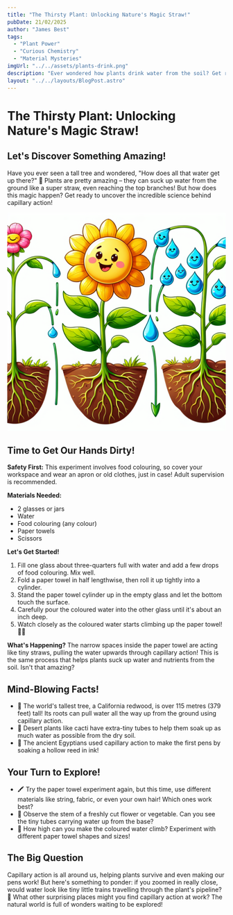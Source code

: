 ```yaml
---
title: "The Thirsty Plant: Unlocking Nature's Magic Straw!"
pubDate: 21/02/2025
author: "James Best"
tags:
  - "Plant Power"
  - "Curious Chemistry"
  - "Material Mysteries"
imgUrl: "../../assets/plants-drink.png"
description: "Ever wondered how plants drink water from the soil? Get ready to uncover the incredible science behind nature's magic straw – capillary action! Through mind-blowing experiments and fun facts, you'll discover the secrets of how water defies gravity and travels up the tiny tubes inside plant stems."
layout: "../../layouts/BlogPost.astro"
---
```


# The Thirsty Plant: Unlocking Nature's Magic Straw!

## Let's Discover Something Amazing!

Have you ever seen a tall tree and wondered, "How does all that water get up there?" 🤔 Plants are pretty amazing – they can suck up water from the ground like a super straw, even reaching the top branches! But how does this magic happen? Get ready to uncover the incredible science behind capillary action!

![A large tree with water droplets on the leaves](../../assets/plants-drink.png)

## Time to Get Our Hands Dirty!

**Safety First:** This experiment involves food colouring, so cover your workspace and wear an apron or old clothes, just in case! Adult supervision is recommended.

**Materials Needed:**

- 2 glasses or jars
- Water
- Food colouring (any colour)
- Paper towels
- Scissors

**Let's Get Started!**

1. Fill one glass about three-quarters full with water and add a few drops of food colouring. Mix well.
2. Fold a paper towel in half lengthwise, then roll it up tightly into a cylinder.
3. Stand the paper towel cylinder up in the empty glass and let the bottom touch the surface.
4. Carefully pour the coloured water into the other glass until it's about an inch deep.
5. Watch closely as the coloured water starts climbing up the paper towel! 🧑‍🔬

**What's Happening?** The narrow spaces inside the paper towel are acting like tiny straws, pulling the water upwards through capillary action! This is the same process that helps plants suck up water and nutrients from the soil. Isn't that amazing?

## Mind-Blowing Facts!

- 🌳 The world's tallest tree, a California redwood, is over 115 metres (379 feet) tall! Its roots can pull water all the way up from the ground using capillary action.
- 🌵 Desert plants like cacti have extra-tiny tubes to help them soak up as much water as possible from the dry soil.
- 📝 The ancient Egyptians used capillary action to make the first pens by soaking a hollow reed in ink!

## Your Turn to Explore!

- 🖍️ Try the paper towel experiment again, but this time, use different materials like string, fabric, or even your own hair! Which ones work best?
- 🍅 Observe the stem of a freshly cut flower or vegetable. Can you see the tiny tubes carrying water up from the base?
- 📐 How high can you make the coloured water climb? Experiment with different paper towel shapes and sizes!

## The Big Question

Capillary action is all around us, helping plants survive and even making our pens work! But here's something to ponder: if you zoomed in really close, would water look like tiny little trains travelling through the plant's pipeline? 🚂 What other surprising places might you find capillary action at work? The natural world is full of wonders waiting to be explored!
